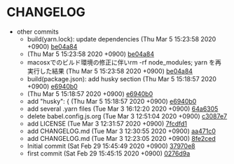 # CHANGELOG

- other commits
  - build(yarn.lock): update dependencies (Thu Mar 5 15:23:58 2020 +0900) [be04a84](../development.git/commit/be04a848a1e4bfa3c8ec09a785096d8debdc9ed9)
  -  (Thu Mar 5 15:23:58 2020 +0900) [be04a84](../development.git/commit/be04a848a1e4bfa3c8ec09a785096d8debdc9ed9)
  - macosxでのビルド環境の修正に伴いrm -rf node_modules; yarn を再実行した結果 (Thu Mar 5 15:23:58 2020 +0900) [be04a84](../development.git/commit/be04a848a1e4bfa3c8ec09a785096d8debdc9ed9)
  - build(package.json): add husky section (Thu Mar 5 15:18:57 2020 +0900) [e6940b0](../development.git/commit/e6940b04851e5e576f8c04a62cc7ddf2593fb3fc)
  -  (Thu Mar 5 15:18:57 2020 +0900) [e6940b0](../development.git/commit/e6940b04851e5e576f8c04a62cc7ddf2593fb3fc)
  - add "husky": { (Thu Mar 5 15:18:57 2020 +0900) [e6940b0](../development.git/commit/e6940b04851e5e576f8c04a62cc7ddf2593fb3fc)
  - add several .yarn files (Tue Mar 3 16:12:20 2020 +0900) [64a6305](../development.git/commit/64a6305ec2b3e21da3672b940abc81a917f7a878)
  - delete babel.config.js.org (Tue Mar 3 12:51:04 2020 +0900) [c3087e7](../development.git/commit/c3087e7f75078dcec417c90fea93528316b22f04)
  - add LICENSE (Tue Mar 3 12:31:57 2020 +0900) [7fcdfd1](../development.git/commit/7fcdfd1c95ecdbf47bd7d6a90fe21e38cf5efc81)
  - add CHANGELOG.md (Tue Mar 3 12:30:55 2020 +0900) [aa471c0](../development.git/commit/aa471c069ebfb7ff5b8feff4ef3febf86bf59d3c)
  - add CHANGELOG.md (Tue Mar 3 12:23:05 2020 +0900) [8fe2ced](../development.git/commit/8fe2ced5c653343707643664f433a8bd88b68d15)
  - Initial commit (Sat Feb 29 15:45:49 2020 +0900) [37970e8](../development.git/commit/37970e8c219c72528dcd09c73b4199ca4afb9754)
  - first commit (Sat Feb 29 15:45:15 2020 +0900) [0276d9a](../development.git/commit/0276d9a29d2c191da54060fa6596f9b84403ccb8)
